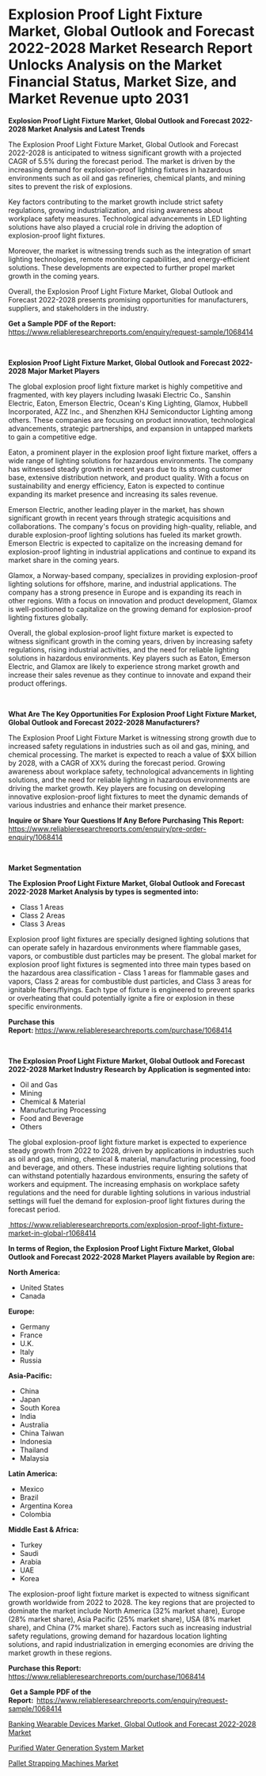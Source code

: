 <p><h1>Explosion Proof Light Fixture Market, Global Outlook and Forecast 2022-2028 Market Research Report Unlocks Analysis on the Market Financial Status, Market Size, and Market Revenue upto 2031</h1></p><p><strong>Explosion Proof Light Fixture Market, Global Outlook and Forecast 2022-2028 Market Analysis and Latest Trends</strong></p>
<p><p>The Explosion Proof Light Fixture Market, Global Outlook and Forecast 2022-2028 is anticipated to witness significant growth with a projected CAGR of 5.5% during the forecast period. The market is driven by the increasing demand for explosion-proof lighting fixtures in hazardous environments such as oil and gas refineries, chemical plants, and mining sites to prevent the risk of explosions. </p><p>Key factors contributing to the market growth include strict safety regulations, growing industrialization, and rising awareness about workplace safety measures. Technological advancements in LED lighting solutions have also played a crucial role in driving the adoption of explosion-proof light fixtures. </p><p>Moreover, the market is witnessing trends such as the integration of smart lighting technologies, remote monitoring capabilities, and energy-efficient solutions. These developments are expected to further propel market growth in the coming years.</p><p>Overall, the Explosion Proof Light Fixture Market, Global Outlook and Forecast 2022-2028 presents promising opportunities for manufacturers, suppliers, and stakeholders in the industry.</p></p>
<p><strong>Get a Sample PDF of the Report:&nbsp;</strong> <a href="https://www.reliableresearchreports.com/enquiry/request-sample/1068414">https://www.reliableresearchreports.com/enquiry/request-sample/1068414</a></p>
<p>&nbsp;</p>
<p><strong>Explosion Proof Light Fixture Market, Global Outlook and Forecast 2022-2028 Major Market Players</strong></p>
<p><p>The global explosion proof light fixture market is highly competitive and fragmented, with key players including Iwasaki Electric Co., Sanshin Electric, Eaton, Emerson Electric, Ocean's King Lighting, Glamox, Hubbell Incorporated, AZZ Inc., and Shenzhen KHJ Semiconductor Lighting among others. These companies are focusing on product innovation, technological advancements, strategic partnerships, and expansion in untapped markets to gain a competitive edge.</p><p>Eaton, a prominent player in the explosion proof light fixture market, offers a wide range of lighting solutions for hazardous environments. The company has witnessed steady growth in recent years due to its strong customer base, extensive distribution network, and product quality. With a focus on sustainability and energy efficiency, Eaton is expected to continue expanding its market presence and increasing its sales revenue.</p><p>Emerson Electric, another leading player in the market, has shown significant growth in recent years through strategic acquisitions and collaborations. The company's focus on providing high-quality, reliable, and durable explosion-proof lighting solutions has fueled its market growth. Emerson Electric is expected to capitalize on the increasing demand for explosion-proof lighting in industrial applications and continue to expand its market share in the coming years.</p><p>Glamox, a Norway-based company, specializes in providing explosion-proof lighting solutions for offshore, marine, and industrial applications. The company has a strong presence in Europe and is expanding its reach in other regions. With a focus on innovation and product development, Glamox is well-positioned to capitalize on the growing demand for explosion-proof lighting fixtures globally.</p><p>Overall, the global explosion-proof light fixture market is expected to witness significant growth in the coming years, driven by increasing safety regulations, rising industrial activities, and the need for reliable lighting solutions in hazardous environments. Key players such as Eaton, Emerson Electric, and Glamox are likely to experience strong market growth and increase their sales revenue as they continue to innovate and expand their product offerings.</p></p>
<p>&nbsp;</p>
<p><strong>What Are The Key Opportunities For Explosion Proof Light Fixture Market, Global Outlook and Forecast 2022-2028 Manufacturers?</strong></p>
<p><p>The Explosion Proof Light Fixture Market is witnessing strong growth due to increased safety regulations in industries such as oil and gas, mining, and chemical processing. The market is expected to reach a value of $XX billion by 2028, with a CAGR of XX% during the forecast period. Growing awareness about workplace safety, technological advancements in lighting solutions, and the need for reliable lighting in hazardous environments are driving the market growth. Key players are focusing on developing innovative explosion-proof light fixtures to meet the dynamic demands of various industries and enhance their market presence.</p></p>
<p><strong>Inquire or Share Your Questions If Any Before Purchasing This Report:</strong> <a href="https://www.reliableresearchreports.com/enquiry/pre-order-enquiry/1068414">https://www.reliableresearchreports.com/enquiry/pre-order-enquiry/1068414</a></p>
<p>&nbsp;</p>
<p><strong>Market Segmentation</strong></p>
<p><strong>The Explosion Proof Light Fixture Market, Global Outlook and Forecast 2022-2028 Market Analysis by types is segmented into:</strong></p>
<p><ul><li>Class 1 Areas</li><li>Class 2 Areas</li><li>Class 3 Areas</li></ul></p>
<p><p>Explosion proof light fixtures are specially designed lighting solutions that can operate safely in hazardous environments where flammable gases, vapors, or combustible dust particles may be present. The global market for explosion proof light fixtures is segmented into three main types based on the hazardous area classification - Class 1 areas for flammable gases and vapors, Class 2 areas for combustible dust particles, and Class 3 areas for ignitable fibers/flyings. Each type of fixture is engineered to prevent sparks or overheating that could potentially ignite a fire or explosion in these specific environments.</p></p>
<p><strong>Purchase this Report:&nbsp;</strong><a href="https://www.reliableresearchreports.com/purchase/1068414">https://www.reliableresearchreports.com/purchase/1068414</a></p>
<p>&nbsp;</p>
<p><strong>The Explosion Proof Light Fixture Market, Global Outlook and Forecast 2022-2028 Market Industry Research by Application is segmented into:</strong></p>
<p><ul><li>Oil and Gas</li><li>Mining</li><li>Chemical & Material</li><li>Manufacturing Processing</li><li>Food and Beverage</li><li>Others</li></ul></p>
<p><p>The global explosion-proof light fixture market is expected to experience steady growth from 2022 to 2028, driven by applications in industries such as oil and gas, mining, chemical & material, manufacturing processing, food and beverage, and others. These industries require lighting solutions that can withstand potentially hazardous environments, ensuring the safety of workers and equipment. The increasing emphasis on workplace safety regulations and the need for durable lighting solutions in various industrial settings will fuel the demand for explosion-proof light fixtures during the forecast period.</p></p>
<p><a href="https://www.reliableresearchreports.com/explosion-proof-light-fixture-market-in-global-r1068414">&nbsp;https://www.reliableresearchreports.com/explosion-proof-light-fixture-market-in-global-r1068414</a></p>
<p><strong>In terms of Region, the Explosion Proof Light Fixture Market, Global Outlook and Forecast 2022-2028 Market Players available by Region are:</strong></p>
<p>
    <p> <strong> North America: </strong>
        <ul>
            <li>United States</li>
            <li>Canada</li>
        </ul>
        </p> 
    <p> <strong> Europe: </strong>
        <ul>
            <li>Germany</li>
            <li>France</li>
            <li>U.K.</li>
            <li>Italy</li>
            <li>Russia</li>
        </ul>
        </p> 
    <p> <strong> Asia-Pacific: </strong>
        <ul>
            <li>China</li>
            <li>Japan</li>
            <li>South Korea</li>
            <li>India</li>
            <li>Australia</li>
            <li>China Taiwan</li>
            <li>Indonesia</li>
            <li>Thailand</li>
            <li>Malaysia</li>
        </ul>
        </p> 
    <p> <strong> Latin America: </strong>
        <ul>
            <li>Mexico</li>
            <li>Brazil</li>
            <li>Argentina Korea</li>
            <li>Colombia</li>
        </ul>
        </p> 
    <p> <strong> Middle East & Africa: </strong>
        <ul>
            <li>Turkey</li>
            <li>Saudi</li>
            <li>Arabia</li>
            <li>UAE</li>
            <li>Korea</li>
        </ul>
    </p>
    </p>
<p><p>The explosion-proof light fixture market is expected to witness significant growth worldwide from 2022 to 2028. The key regions that are projected to dominate the market include North America (32% market share), Europe (28% market share), Asia Pacific (25% market share), USA (8% market share), and China (7% market share). Factors such as increasing industrial safety regulations, growing demand for hazardous location lighting solutions, and rapid industrialization in emerging economies are driving the market growth in these regions.</p></p>
<p><strong>Purchase this Report: </strong><a href="https://www.reliableresearchreports.com/purchase/1068414">https://www.reliableresearchreports.com/purchase/1068414</a></p>
<p>&nbsp;<strong>Get a Sample PDF of the Report:&nbsp;&nbsp;</strong><a href="https://www.reliableresearchreports.com/enquiry/request-sample/1068414">https://www.reliableresearchreports.com/enquiry/request-sample/1068414</a></p>
<p><strong></strong></p>
<p><p><a href="https://github.com/CliffMedina6/Market-Research-Report-List-4/blob/main/banking-wearable-devices-market-global-outlook-and-forecast-2022-2028-market.md">Banking Wearable Devices Market, Global Outlook and Forecast 2022-2028 Market</a></p><p><a href="https://www.linkedin.com/pulse/purified-water-generation-system-market-outlook-industry-overview-jsu4f">Purified Water Generation System Market</a></p><p><a href="https://www.linkedin.com/pulse/pallet-strapping-machines-market-size-reveals-best-marketing-011me">Pallet Strapping Machines Market</a></p></p>